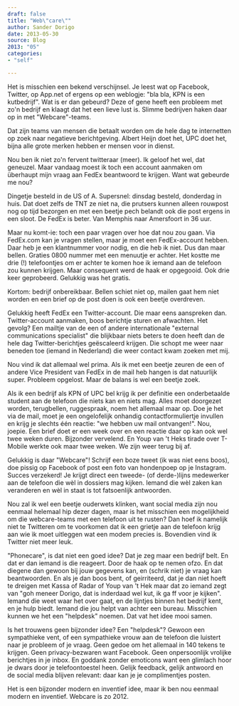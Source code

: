 ```yaml
---
draft: false
title: "Web\"care\""
author: Sander Dorigo
date: 2013-05-30
source: Blog
2013: "05"
categories:
- "self"

---
```


Het is misschien een bekend verschijnsel. Je leest wat op Facebook, Twitter, op App.net of ergens op een weblogje: "bla bla, KPN is een kutbedrijf". Wat is er dan gebeurd? Deze of gene heeft een probleem met zo'n bedrijf en klaagt dat het een lieve lust is. Slimme bedrijven haken daar op in met "Webcare"-teams.

<!--more-->

Dat zijn teams van mensen die betaalt worden om de hele dag te internetten op zoek naar negatieve berichtgeving. Albert Heijn doet het, UPC doet het, bijna alle grote merken hebben er mensen voor in dienst.

Nou ben ik niet zo'n fervent twitteraar (meer). Ik geloof het wel, dat geneuzel. Maar vandaag moest ik toch een account aanmaken om überhaupt mijn vraag aan FedEx beantwoord te krijgen. Want wat gebeurde me nou?

Dingetje besteld in de US of A. Supersnel: dinsdag besteld, donderdag in huis. Dat doet zelfs de TNT ze niet na, die prutsers kunnen alleen rouwpost nog op tijd bezorgen en met een beetje pech belandt ook die post ergens in een sloot. De FedEx is beter. Van Memphis naar Amersfoort in 36 uur.

Maar nu komt-ie: toch een paar vragen over hoe dat nou zou gaan. Via FedEx.com kan je vragen stellen, maar je moet een FedEx-account hebben. Daar heb je een klantnummer voor nodig, en die heb ik niet. Dus dan maar bellen. Graties 0800 nummer met een menuutje er achter. Het kostte me drie (!) telefoontjes om er achter te komen hoe ik iemand aan de telefoon zou kunnen krijgen. Maar consequent werd de haak er opgegooid. Ook drie keer geprobeerd. Gelukkig was het gratis.

Kortom: bedrijf onbereikbaar. Bellen schiet niet op, mailen gaat hem niet worden en een brief op de post doen is ook een beetje overdreven.

Gelukkig heeft FedEx een Twitter-account. Die maar eens aanspreken dan. Twitter-account aanmaken, boos berichtje sturen en afwachten. Het gevolg? Een mailtje van de een of andere internationale "external communications specialist" die blijkbaar niets beters te doen heeft dan de hele dag Twitter-berichtjes geëscaleerd krijgen. Die schopt me weer naar beneden toe (iemand in Nederland) die weer contact kwam zoeken met mij.

Nou vind ik dat allemaal wel prima. Als ik met een beetje zeuren de een of andere Vice President van FedEx in de mail heb hangen is dat natuurlijk super. Probleem opgelost. Maar de balans is wel een beetje zoek.

Als ik een bedrijf als KPN of UPC bel krijg ik per definitie een onderbetaalde student aan de telefoon die niets kan en niets mag. Alles moet doorgezet worden, terugbellen, ruggespraak, noem het allemaal maar op. Doe je het via de mail, moet je een ongelofelijk onhandig contactformuliertje invullen en krijg je slechts één reactie: "we hebben uw mail ontvangen!". Nou, joepie. Een brief doet er een week over en een reactie daar op kan ook wel twee weken duren. Bijzonder vervelend. En Youp van 't Heks tirade over T-Mobile werkte ook maar twee weken. We zijn weer terug bij af.

Gelukkig is daar "Webcare"! Schrijf een boze tweet (ik was niet eens boos), doe pissig op Facebook of post een foto van hondenpoep op je Instagram. Succes verzekerd! Je krijgt direct een tweede- (of derde-)lijns medewerker aan de telefoon die wèl in dossiers mag kijken. Iemand die wèl zaken kan veranderen en wèl in staat is tot fatsoenlijk antwoorden.

Nou zal ik wel een beetje ouderwets klinken, want social media zijn nou eenmaal helemaal hip dezer dagen, maar is het misschien een mogelijkheid om die webcare-teams met een telefoon uit te rusten? Dan hoef ik namelijk niet te Twitteren om te voorkomen dat ik een grietje aan de telefoon krijg aan wie ìk moet uitleggen wat een modem precies is. Bovendien vind ik Twitter niet meer leuk.

"Phonecare", is dat niet een goed idee? Dat je zeg maar een bedrijf belt. En dat er dan iemand is die reageert. Door de haak op te nemen ofzo. En dat diegene dan gewoon bij jouw gegevens kan, en (schrik niet) je vraag kan beantwoorden. En als je dan boos bent, of geirriteerd, dat je dan niet hoeft te dreigen met Kassa of Radar of Youp van 't Hek maar dat zo iemand zegt van "goh meneer Dorigo, dat is inderdaad wel kut, ik ga ff voor je kijken". Iemand die weet waar het over gaat, en de lijntjes binnen het bedrijf kent, en je hulp biedt. Iemand die jou helpt van achter een bureau. Misschien kunnen we het een "helpdesk" noemen. Dat vat het idee mooi samen.

Is het trouwens geen bijzonder idee? Een "helpdesk"? Gewoon een sympathieke vent, of een sympathieke vrouw aan de telefoon die luistert naar je probleem of je vraag. Geen gedoe om het allemaal in 140 tekens te krijgen. Geen privacy-bezwaren want Facebook. Geen onpersoonlijk vrolijke berichtjes in je inbox. En goddank zonder emoticons want een glimlach hoor je dwars door je telefoontoestel heen. Gelijk feedback, gelijk antwoord en de social media blijven relevant: daar kan je je complimentjes posten.

Het is een bijzonder modern en inventief idee, maar ik ben nou eenmaal modern en inventief. Webcare is zo 2012.
